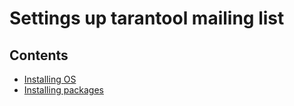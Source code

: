 Settings up tarantool mailing list
==================================

Contents
--------

 - [Installing OS](docs/os.md)
 - [Installing packages](docs/packages.md)

